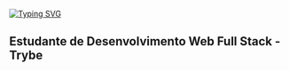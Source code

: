 [![Typing SVG](https://readme-typing-svg.demolab.com/?lines=Olá,%20Pessoa+Me+chamo+Rafael+Aguiar+;Second+line+of+teEstudo+Desenvolvimento%20Web%20Full%20Stack+na+Trybe+Seja+Bem%20Vindo!!xt)](https://git.io/typing-svg)


## Estudante de Desenvolvimento Web Full Stack - Trybe 
